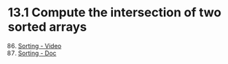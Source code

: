 # 13.1 Compute the intersection of two sorted arrays

86. [Sorting - Video](https://www.youtube.com/watch?v=QtwhlHP_tqc)
87. [Sorting - Doc](https://docs.python.org/3.3/howto/sorting.html)